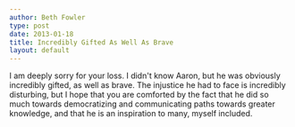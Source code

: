 ```yaml
---
author: Beth Fowler
type: post
date: 2013-01-18
title: Incredibly Gifted As Well As Brave
layout: default
---
```


I am deeply sorry for your loss. I didn't know Aaron, but he was obviously incredibly gifted, as well as brave. The injustice he had to face is incredibly disturbing, but I hope that you are comforted by the fact that he did so much towards democratizing and communicating paths towards greater knowledge, and that he is an inspiration to many, myself included.
